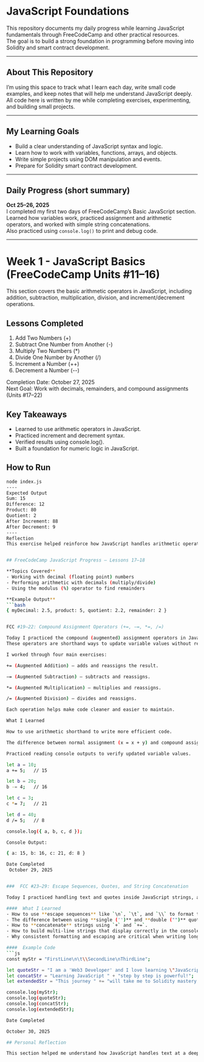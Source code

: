 # JavaScript Foundations

This repository documents my daily progress while learning JavaScript fundamentals through FreeCodeCamp and other practical resources.  
The goal is to build a strong foundation in programming before moving into Solidity and smart contract development.

---

## About This Repository

I’m using this space to track what I learn each day, write small code examples, and keep notes that will help me understand JavaScript deeply.  
All code here is written by me while completing exercises, experimenting, and building small projects.

---

## My Learning Goals
- Build a clear understanding of JavaScript syntax and logic.  
- Learn how to work with variables, functions, arrays, and objects.  
- Write simple projects using DOM manipulation and events.  
- Prepare for Solidity smart contract development.

---

## Daily Progress (short summary)

**Oct 25–26, 2025**  
I completed my first two days of FreeCodeCamp’s Basic JavaScript section.  
Learned how variables work, practiced assignment and arithmetic operators, and worked with simple string concatenations.  
Also practiced using `console.log()` to print and debug code.

---

# Week 1 - JavaScript Basics (FreeCodeCamp Units #11–16)

This section covers the basic arithmetic operators in JavaScript, including addition, subtraction, multiplication, division, and increment/decrement operations.

## Lessons Completed
1. Add Two Numbers (+)
2. Subtract One Number from Another (-)
3. Multiply Two Numbers (*)
4. Divide One Number by Another (/)
5. Increment a Number (++)
6. Decrement a Number (--)

Completion Date: October 27, 2025  
Next Goal: Work with decimals, remainders, and compound assignments (Units #17–22)

## Key Takeaways
- Learned to use arithmetic operators in JavaScript.
- Practiced increment and decrement syntax.
- Verified results using console.log().
- Built a foundation for numeric logic in JavaScript.

## How to Run
```bash
node index.js
----
Expected Output
Sum: 15
Difference: 12
Product: 80
Quotient: 2
After Increment: 88
After Decrement: 9
----
Reflection 
This exercise helped reinforce how JavaScript handles arithmetic operations and variable updates.


## FreeCodeCamp JavaScript Progress – Lessons 17–18

**Topics Covered**
- Working with decimal (floating point) numbers
- Performing arithmetic with decimals (multiply/divide)
- Using the modulus (%) operator to find remainders

**Example Output**
```bash
{ myDecimal: 2.5, product: 5, quotient: 2.2, remainder: 2 }


FCC #19–22: Compound Assignment Operators (+=, −=, *=, /=)

Today I practiced the compound (augmented) assignment operators in JavaScript.
These operators are shorthand ways to update variable values without rewriting the variable name on both sides of the expression.

I worked through four main exercises:

+= (Augmented Addition) – adds and reassigns the result.

−= (Augmented Subtraction) – subtracts and reassigns.

*= (Augmented Multiplication) – multiplies and reassigns.

/= (Augmented Division) – divides and reassigns.

Each operation helps make code cleaner and easier to maintain.

What I Learned

How to use arithmetic shorthand to write more efficient code.

The difference between normal assignment (x = x + y) and compound assignment (x += y).

Practiced reading console outputs to verify updated variable values.

let a = 10;
a += 5;   // 15

let b = 20;
b -= 4;   // 16

let c = 3;
c *= 7;   // 21

let d = 40;
d /= 5;   // 8

console.log({ a, b, c, d });

Console Output:

{ a: 15, b: 16, c: 21, d: 8 }

Date Completed
 October 29, 2025


###  FCC #23–29: Escape Sequences, Quotes, and String Concatenation

Today I practiced handling text and quotes inside JavaScript strings, and learned how escape characters make strings more flexible and readable.

####  What I Learned
- How to use **escape sequences** like `\n`, `\t`, and `\\` to format text.
- The difference between using **single ('')** and **double ("")** quotes.
- How to **concatenate** strings using `+` and `+=`.
- How to build multi-line strings that display correctly in the console.
- Why consistent formatting and escaping are critical when writing long smart-contract logs or data outputs.

####  Example Code
```js
const myStr = "FirstLine\n\t\\SecondLine\nThirdLine";

let quoteStr = "I am a 'Web3 Developer' and I love learning \"JavaScript\" daily.";
let concatStr = "Learning JavaScript " + "step by step is powerful!";
let extendedStr = "This journey " += "will take me to Solidity mastery.";

console.log(myStr);
console.log(quoteStr);
console.log(concatStr);
console.log(extendedStr);

Date Completed

October 30, 2025

## Personal Reflection

This section helped me understand how JavaScript handles text at a deeper level — something that will later help me format smart-contract messages and user-facing strings. Every FCC exercise adds another piece to my foundation for becoming a professional Solidity developer.



